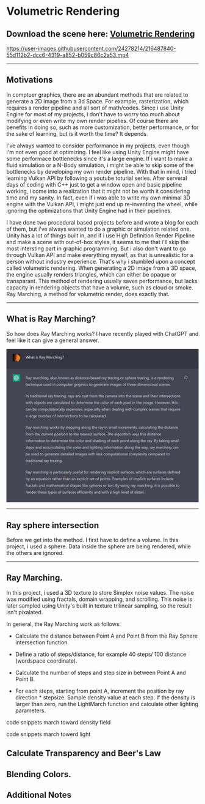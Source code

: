 # Volumetric Rendering

Download the scene here: <a href = https://github.com/FzComet206/Volumetirc-Rendering/releases/download/VolumeRender/Volume.Relesase.zip > Volumetric Rendering </a>
---

https://user-images.githubusercontent.com/24278214/216487840-55d112b2-dcc6-4319-a852-b059c86c2a53.mp4

---

## Motivations

In comptuer graphics, there are an abundant methods that are related to generate a 2D image from a 3d Space. For example, rasterization, which requires a render pipeline and all sort of math/codes. Since i use Unity Engine for most of my projects, i don't have to worry too much about modifying or even write my own render pipelies. Of course there are benefits in doing so, such as more customization, better performance, or for the sake of learning, but is it worth the time? It depends. 

I've always wanted to consider performance in my projects, even though i'm not even good at optimizing. I feel like using Unity Engine might have some performace bottlenecks since it's a large engine. If i want to make a fluid simulation or a N-Body simulation, i might be able to skip some of the bottlenecks by developing my own render pipeline. With that in mind, i tried learning Vulkan API by following a youtube toturial series. After serveral days of coding with C++ just to get a window open and basic pipeline working, i come into a realization that it might not be worth it considering time and my sanity. In fact, even if i was able to write my own minimal 3D engine with the Vulkan API, i might just end up re-inventing the wheel, while ignoring the optimizations that Unity Engine had in their pipelines.

I have done two procedural based projects before and wrote a blog for each of them, but i've always wanted to do a graphic or simulation related one. Unity has a lot of things built in, and if i use High Definition Render Pipeline and make a scene with out-of-box styles, it seems to me that i'll skip the most intersting part in graphic programming. But i also don't want to go through Vulkan API and make everything myself, as that is unrealistic for a person without industry experience. That's why i stumbled upon a concept called volumetric rendering. When generating a 2D image from a 3D space, the engine usually renders triangles, which can either be opaque or transparant. This method of rendering usually saves performance, but lacks capacity in rendering objects that have a volume, such as cloud or smoke. Ray Marching, a method for volumetric render, does exactly that.


---

## What is Ray Marching?

So how does Ray Marching works? I have recently played with ChatGPT and feel like it can give a general answer.

![ChatGPT says](images/gpt.png)

---

## Ray sphere intersection

Before we get into the method. I first have to define a volume. In this project, i used a sphere. Data inside the sphere are being rendered, while the others are ignored.

---
## Ray Marching.

In this project, i used a 3D texture to store Simplex noise values. The noise was modified using fractals, domain wrapping, and scrolling. This noise is later sampled using Unity's built in texture trilinear sampling, so the result isn't pixalated.

In general, the Ray Marching work as follows:

- Calculate the distance between Point A and Point B from the Ray Sphere intersection function. 

- Define a ratio of steps/distance, for example 40 steps/ 100 distance (wordspace coordinate). 

- Calculate the number of steps and step size in between Point A and Point B.

- For each steps, starting from point A, increment the position by ray direction * stepsize. Sample density value at each step. If the density is larger than zero, run the LightMarch function and calculate other lighting parameters.


code snippets march toward density field

code snippets march towerd light

## Calculate Transparency and Beer's Law

## Blending Colors. 

## Additional Notes 
